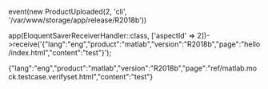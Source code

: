 event(new ProductUploaded(2, 'cli', '/var/www/storage/app/release/R2018b'))

app(EloquentSaverReceiverHandler::class, ['aspectId' => 2])->receive('{"lang":"eng","product":"matlab","version":"R2018b","page":"hello/index.html","content":"test"}');


{"lang":"eng","product":"matlab","version":"R2018b","page":"ref\/matlab.mock.testcase.verifyset.html","content":"test"}
